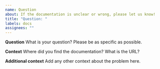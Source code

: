 ```yaml
---
name: Question
about: If the documentation is unclear or wrong, please let us know!
title: "Question: "
labels: docs
assignees: ""
---
```


**Question**
What is your question? Please be as specific as possible.

**Context**
Where did you find the documentation? What is the URL?

**Additional context**
Add any other context about the problem here.
